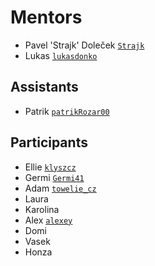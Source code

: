 # Mentors

* Pavel 'Strajk' Doleček [`Strajk`](https://github.com/strajk/)
* Lukas [`lukasdonko`](https://github.com/lukasdonko)

## Assistants

* Patrik [`patrikRozar00`](https://github.com/patrikRozar00/)

## Participants

* Ellie [`klyszcz`](https://github.com/klyszcz)
* Germi [`Germi41`](https://github.com/Germi41)
* Adam [`towelie_cz`](https://github.com/adam-olser)
* Laura
* Karolina
* Alex [`alexey`](https://gitlab.skypicker.com/alexey.tudakov)
* Domi
* Vasek
* Honza

